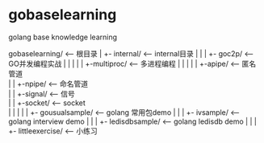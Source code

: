 # gobaselearning
golang base knowledge learning


gobaselearning/	<-- 根目录
|
+- internal/	<-- internal目录
|  |
|  +- goc2p/	<-- GO并发编程实战
|  |  |
|  |  +-multiproc/	<-- 多进程编程
|  |  	|
|  |  	+-apipe/	<-- 匿名管道		
|  |  	+-npipe/	<-- 命名管道		
|  |  	+-signal/	<-- 信号		
|  |  	+-socket/	<-- socket		
|  |
|  |
|  +- gousualsample/	<-- golang 常用包demo
|  |
|  +- ivsample/	<-- golang interview demo
|  |
|  +- ledisdbsample/	<-- golang ledisdb demo
|  |
|  +- littleexercise/	<-- 小练习


